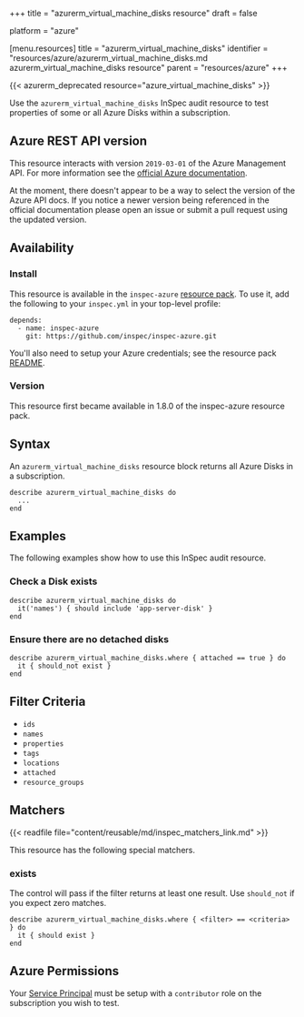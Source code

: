 +++
title = "azurerm_virtual_machine_disks resource"
draft = false

platform = "azure"

[menu.resources]
    title = "azurerm_virtual_machine_disks"
    identifier = "resources/azure/azurerm_virtual_machine_disks.md azurerm_virtual_machine_disks resource"
    parent = "resources/azure"
+++

{{< azurerm_deprecated resource="azure_virtual_machine_disks" >}}

Use the `azurerm_virtual_machine_disks` InSpec audit resource to test properties of
some or all Azure Disks within a subscription.

## Azure REST API version

This resource interacts with version `2019-03-01` of the Azure
Management API. For more information see the [official Azure documentation](https://docs.microsoft.com/en-us/rest/api/compute/disks/list).

At the moment, there doesn't appear to be a way to select the version of the
Azure API docs. If you notice a newer version being referenced in the official
documentation please open an issue or submit a pull request using the updated
version.

## Availability

### Install

This resource is available in the `inspec-azure` [resource
pack](/reference/glossary/#resource-pack). To use it, add the
following to your `inspec.yml` in your top-level profile:

    depends:
      - name: inspec-azure
        git: https://github.com/inspec/inspec-azure.git

You'll also need to setup your Azure credentials; see the resource pack
[README](https://github.com/inspec/inspec-azure#inspec-for-azure).

### Version

This resource first became available in 1.8.0 of the inspec-azure resource pack.

## Syntax

An `azurerm_virtual_machine_disks` resource block returns all Azure Disks in a subscription.

    describe azurerm_virtual_machine_disks do
      ...
    end

## Examples

The following examples show how to use this InSpec audit resource.

### Check a Disk exists

    describe azurerm_virtual_machine_disks do
      it('names') { should include 'app-server-disk' }
    end

### Ensure there are no detached disks

    describe azurerm_virtual_machine_disks.where { attached == true } do
      it { should_not exist }
    end

## Filter Criteria

- `ids`
- `names`
- `properties`
- `tags`
- `locations`
- `attached`
- `resource_groups`

## Matchers

{{< readfile file="content/reusable/md/inspec_matchers_link.md" >}}

This resource has the following special matchers.

### exists

The control will pass if the filter returns at least one result. Use
`should_not` if you expect zero matches.

    describe azurerm_virtual_machine_disks.where { <filter> == <criteria> } do
      it { should exist }
    end

## Azure Permissions

Your [Service
Principal](https://docs.microsoft.com/en-us/azure/azure-resource-manager/resource-group-create-service-principal-portal)
must be setup with a `contributor` role on the subscription you wish to test.
